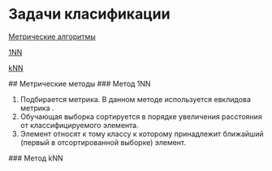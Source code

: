 # Задачи класификации
<p><a href="#Metricheskiye_algoritmy">Метрические алгоритмы</a></p>
<p><a href="#a1NN">1NN</a></p>
<p><a href="#akNN">kNN</a></p>
## Метрические методы <a name="Metricheskiye_algoritmy"></a>
### Метод 1NN <a name="a1NN"></a>
<p><ol>
    <li>Подбирается метрика. В данном методе используется евклидова метрика .</li>
    <li>Обучающая выборка сортируется в порядке увеличения расстояния от классифицируемого элемента.</li>
    <li>Элемент относят к тому классу к которому принадлежит ближайший (первый в отсортированной выборке) элемент.</li>
  </ol></p>
### Метод kNN <a name="akNN"></a>
